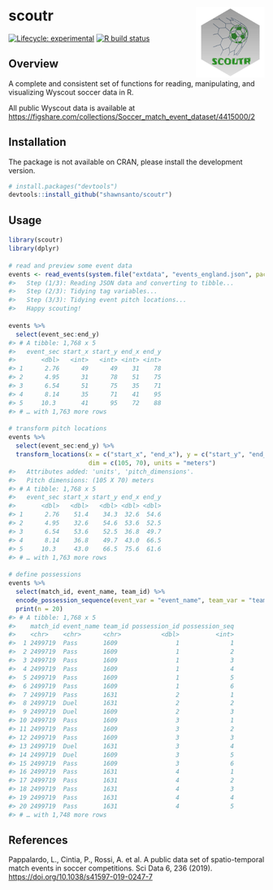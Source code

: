 
<!-- README.md is generated from README.Rmd. Please edit that file -->

# scoutr <a href=''><img src='man/figures/logo.png' align="right" height="139" /></a>

<!-- badges: start -->

[![Lifecycle:
experimental](https://img.shields.io/badge/lifecycle-experimental-orange.svg)](https://www.tidyverse.org/lifecycle/#experimental)
[![R build
status](https://github.com/shawnsanto/scoutr/workflows/R-CMD-check/badge.svg)](https://github.com/shawnsanto/scoutr/actions)
<!-- badges: end -->

## Overview

A complete and consistent set of functions for reading, manipulating,
and visualizing Wyscout soccer data in R.

All public Wyscout data is available at
<https://figshare.com/collections/Soccer_match_event_dataset/4415000/2>

## Installation

The package is not available on CRAN, please install the development
version.

``` r
# install.packages("devtools")
devtools::install_github("shawnsanto/scoutr")
```

## Usage

``` r
library(scoutr)
library(dplyr)

# read and preview some event data
events <- read_events(system.file("extdata", "events_england.json", package = "scoutr"))
#>   Step (1/3): Reading JSON data and converting to tibble...
#>   Step (2/3): Tidying tag variables...
#>   Step (3/3): Tidying event pitch locations...
#>   Happy scouting!

events %>%
  select(event_sec:end_y)
#> # A tibble: 1,768 x 5
#>   event_sec start_x start_y end_x end_y
#>       <dbl>   <int>   <int> <int> <int>
#> 1      2.76      49      49    31    78
#> 2      4.95      31      78    51    75
#> 3      6.54      51      75    35    71
#> 4      8.14      35      71    41    95
#> 5     10.3       41      95    72    88
#> # … with 1,763 more rows

# transform pitch locations
events %>%
  select(event_sec:end_y) %>%
  transform_locations(x = c("start_x", "end_x"), y = c("start_y", "end_y"),
                      dim = c(105, 70), units = "meters")
#>   Attributes added: 'units', 'pitch_dimensions'.
#>   Pitch dimensions: (105 X 70) meters
#> # A tibble: 1,768 x 5
#>   event_sec start_x start_y end_x end_y
#>       <dbl>   <dbl>   <dbl> <dbl> <dbl>
#> 1      2.76    51.4    34.3  32.6  54.6
#> 2      4.95    32.6    54.6  53.6  52.5
#> 3      6.54    53.6    52.5  36.8  49.7
#> 4      8.14    36.8    49.7  43.0  66.5
#> 5     10.3     43.0    66.5  75.6  61.6
#> # … with 1,763 more rows

# define possessions
events %>% 
  select(match_id, event_name, team_id) %>% 
  encode_possession_sequence(event_var = "event_name", team_var = "team_id") %>% 
  print(n = 20)
#> # A tibble: 1,768 x 5
#>    match_id event_name team_id possession_id possession_seq
#>    <chr>    <chr>      <chr>           <dbl>          <int>
#>  1 2499719  Pass       1609                1              1
#>  2 2499719  Pass       1609                1              2
#>  3 2499719  Pass       1609                1              3
#>  4 2499719  Pass       1609                1              4
#>  5 2499719  Pass       1609                1              5
#>  6 2499719  Pass       1609                1              6
#>  7 2499719  Pass       1631                2              1
#>  8 2499719  Duel       1631                2              2
#>  9 2499719  Duel       1609                2              3
#> 10 2499719  Pass       1609                3              1
#> 11 2499719  Pass       1609                3              2
#> 12 2499719  Pass       1609                3              3
#> 13 2499719  Duel       1631                3              4
#> 14 2499719  Duel       1609                3              5
#> 15 2499719  Pass       1609                3              6
#> 16 2499719  Pass       1631                4              1
#> 17 2499719  Pass       1631                4              2
#> 18 2499719  Pass       1631                4              3
#> 19 2499719  Pass       1631                4              4
#> 20 2499719  Pass       1631                4              5
#> # … with 1,748 more rows
```

## References

Pappalardo, L., Cintia, P., Rossi, A. et al. A public data set of
spatio-temporal match events in soccer competitions. Sci Data 6, 236
(2019). <https://doi.org/10.1038/s41597-019-0247-7>

